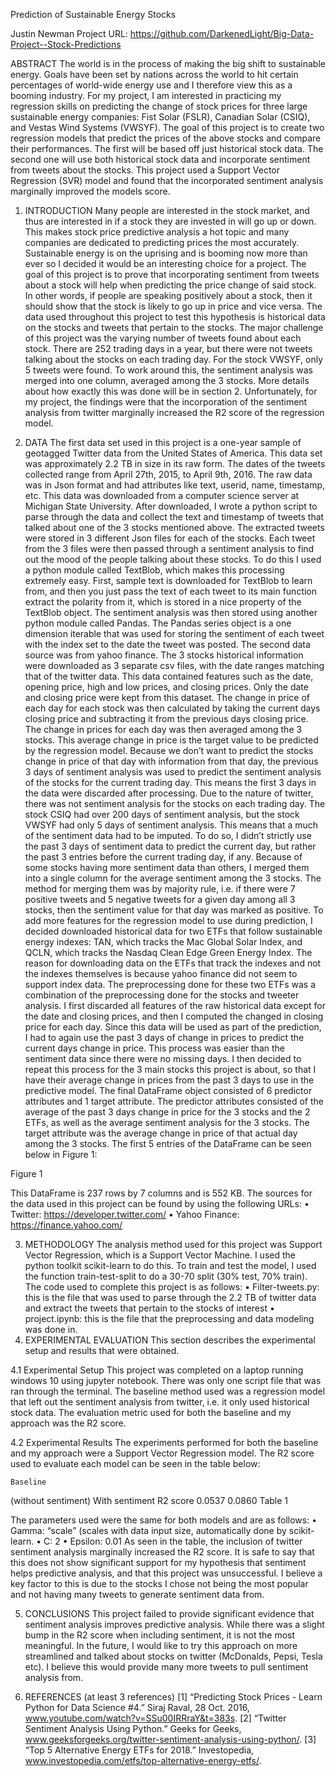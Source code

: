
Prediction of Sustainable Energy Stocks
 
 
Justin Newman
Project URL: https://github.com/DarkenedLight/Big-Data-Project--Stock-Predictions

 
ABSTRACT
The world is in the process of making the big shift to sustainable energy. Goals have been set by nations across the world to hit certain percentages of world-wide energy use and I therefore view this as a booming industry. For my project, I am interested in practicing my regression skills on predicting the change of stock prices for three large sustainable energy companies: Fist Solar (FSLR), Canadian Solar (CSIQ), and Vestas Wind Systems (VWSYF). The goal of this project is to create two regression models that predict the prices of the above stocks and compare their performances. The first will be based off just historical stock data. The second one will use both historical stock data and incorporate sentiment from tweets about the stocks. This project used a Support Vector Regression (SVR) model and found that the incorporated sentiment analysis marginally improved the models score.

1.	INTRODUCTION
Many people are interested in the stock market, and thus are interested in if a stock they are invested in will go up or down. This makes stock price predictive analysis a hot topic and many companies are dedicated to predicting prices the most accurately. Sustainable energy is on the uprising and is booming now more than ever so I decided it would be an interesting choice for a project.
The goal of this project is to prove that incorporating sentiment from tweets about a stock will help when predicting the price change of said stock. In other words, if people are speaking positively about a stock, then it should show that the stock is likely to go up in price and vice versa. The data used throughout this project to test this hypothesis is historical data on the stocks and tweets that pertain to the stocks.
The major challenge of this project was the varying number of tweets found about each stock. There are 252 trading days in a year, but there were not tweets talking about the stocks on each trading day. For the stock VWSYF, only 5 tweets were found. To work around this, the sentiment analysis was merged into one column, averaged among the 3 stocks. More details about how exactly this was done will be in section 2.
Unfortunately, for my project, the findings were that the incorporation of the sentiment analysis from twitter marginally increased the R2 score of the regression model. 

2.	DATA 
The first data set used in this project is a one-year sample of geotagged Twitter data from the United States of America. This data set was approximately 2.2 TB in size in its raw form. The dates of the tweets collected range from April 27th, 2015, to April 9th, 2016. The raw data was in Json format and had attributes like text, userid, name, timestamp, etc. This data was downloaded from a computer science server at Michigan State University. After downloaded, I wrote a python script to parse through the data and collect the text and timestamp of tweets that talked about one of the 3 stocks mentioned above. The extracted tweets were stored in 3 different Json files for each of the stocks. Each tweet from the 3 files were then passed through a sentiment analysis to find out the mood of the people talking about these stocks. To do this I used a python module called TextBlob, which makes this processing extremely easy. First, sample text is downloaded for TextBlob to learn from, and then you just pass the text of each tweet to its main function extract the polarity from it, which is stored in a nice property of the TextBlob object. The sentiment analysis was then stored using another python module called Pandas. The Pandas series object is a one dimension iterable that was used for storing the sentiment of each tweet with the index set to the date the tweet was posted.
The second data source was from yahoo finance. The 3 stocks historical information were downloaded as 3 separate csv files, with the date ranges matching that of the twitter data. This data contained features such as the date, opening price, high and low prices, and closing prices. Only the date and closing price were kept from this dataset. The change in price of each day for each stock was then calculated by taking the current days closing price and subtracting it from the previous days closing price. The change in prices for each day was then averaged among the 3 stocks. This average change in price is the target value to be predicted by the regression model.
Because we don’t want to predict the stocks change in price of that day with information from that day, the previous 3 days of sentiment analysis was used to predict the sentiment analysis of the stocks for the current trading day. This means the first 3 days in the data were discarded after processing. Due to the nature of twitter, there was not sentiment analysis for the stocks on each trading day. The stock CSIQ had over 200 days of sentiment analysis, but the stock VWSYF had only 5 days of sentiment analysis. This means that a much of the sentiment data had to be imputed. To do so, I didn’t strictly use the past 3 days of sentiment data to predict the current day, but rather the past 3 entries before the current trading day, if any. Because of some stocks having more sentiment data than others, I merged them into a single column for the average sentiment among the 3 stocks. The method for merging them was by majority rule, i.e. if there were 7 positive tweets and 5 negative tweets for a given day among all 3 stocks, then the sentiment value for that day was marked as positive.
To add more features for the regression model to use during prediction, I decided downloaded historical data for two ETFs that follow sustainable energy indexes: TAN, which tracks the Mac Global Solar Index, and QCLN, which tracks the Nasdaq Clean Edge Green Energy Index. The reason for downloading data on the ETFs that track the indexes and not the indexes themselves is because yahoo finance did not seem to support index data. The preprocessing done for these two ETFs was a combination of the preprocessing done for the stocks and tweeter analysis. I first discarded all features of the raw historical data except for the date and closing prices, and then I computed the changed in closing price for each day. Since this data will be used as part of the prediction, I had to again use the past 3 days of change in prices to predict the current days change in price. This process was easier than the sentiment data since there were no missing days. I then decided to repeat this process for the 3 main stocks this project is about, so that I have their average change in prices from the past 3 days to use in the predictive model. 
The final DataFrame object consisted of 6 predictor attributes and 1 target attribute. The predictor attributes consisted of the average of the past 3 days change in price for the 3 stocks and the 2 ETFs, as well as the average sentiment analysis for the 3 stocks. The target attribute was the average change in price of that actual day among the 3 stocks. The first 5 entries of the DataFrame can be seen below in Figure 1:

 
Figure 1

This DataFrame is 237 rows by 7 columns and is 552 KB. The sources for the data used in this project can be found by using the following URLs:
•	Twitter: https://developer.twitter.com/
•	Yahoo Finance: https://finance.yahoo.com/

3.	METHODOLOGY
The analysis method used for this project was Support Vector Regression, which is a Support Vector Machine. I used the python toolkit scikit-learn to do this. To train and test the model, I used the function train-test-split to do a 30-70 split (30% test, 70% train).
The code used to complete this project is as follows:
•	Filter-tweets.py: this is the file that was used to parse through the 2.2 TB of twitter data and extract the tweets that pertain to the stocks of interest
•	project.ipynb: this is the file that the preprocessing and data modeling was done in.
4.	EXPERIMENTAL EVALUATION
This section describes the experimental setup and results that were obtained.

4.1	Experimental Setup
This project was completed on a laptop running windows 10 using jupyter notebook. There was only one script file that was ran through the terminal. The baseline method used was a regression model that left out the sentiment analysis from twitter, i.e. it only used historical stock data. The evaluation metric used for both the baseline and my approach was the R2 score.

4.2	Experimental Results
The experiments performed for both the baseline and my approach were a Support Vector Regression model. The R2 score used to evaluate each model can be seen in the table below:

	Baseline 
(without sentiment)	With 
sentiment
R2 score	0.0537	0.0860
Table 1

The parameters used were the same for both models and are as follows:
•	Gamma: “scale” (scales with data input size, automatically done by scikit-learn.
•	C: 2
•	Epsilon: 0.01
As seen in the table, the inclusion of twitter sentiment analysis marginally increased the R2 score. It is safe to say that this does not show significant support for my hypothesis that sentiment helps predictive analysis, and that this project was unsuccessful. I believe a key factor to this is due to the stocks I chose not being the most popular and not having many tweets to generate sentiment data from.

5.	CONCLUSIONS
This project failed to provide significant evidence that sentiment analysis improves predictive analysis. While there was a slight bump in the R2 score when including sentiment, it is not the most meaningful.
In the future, I would like to try this approach on more streamlined and talked about stocks on twitter (McDonalds, Pepsi, Tesla etc). I believe this would provide many more tweets to pull sentiment analysis from.

6.	REFERENCES (at least 3 references)
[1]	“Predicting Stock Prices - Learn Python for Data Science #4.” Siraj Raval, 28 Oct. 2016, www.youtube.com/watch?v=SSu00IRRraY&t=383s.
[2]	“Twitter Sentiment Analysis Using Python.” Geeks for Geeks, www.geeksforgeeks.org/twitter-sentiment-analysis-using-python/.
[3]	“Top 5 Alternative Energy ETFs for 2018.” Investopedia, www.investopedia.com/etfs/top-alternative-energy-etfs/. 

